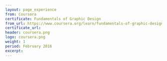 ```yaml
---
layout: page_experience
from: Coursera
certificate: Fundamentals of Graphic Design
from_url: https://www.coursera.org/learn/fundamentals-of-graphic-design
certificate_url:
header: coursera.png
logo: coursera.png
weight: 1
period: February 2016
excerpt: 
---
```

